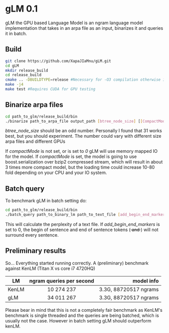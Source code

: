 # gLM 0.1
gLM the GPU based Language Model is an ngram language model implementation that takes in an arpa file as an input, binarizes it and queries it in batch.

## Build
```bash
git clone https://github.com/XapaJIaMnu/gLM.git
cd gLM
mkdir release_build
cd release_build
cmake .. -DBUILDTYPE=release #Necessary for -O3 compilation otherwise it would be slow
make -j4
make test #Requires CUDA for GPU testing
```

## Binarize arpa files
```bash
cd path_to_glm/release_build/bin
./binarize path_to_arpa_file output_path [btree_node_size] [[CompactMode]]
```
*btree_node_size* should be an odd number. Personally I found that 31 works best, but you should experiment. The number could vary with different size arpa files and different GPUs

If *compactMode* is not set, or is set to *0* gLM will use memory mapped IO for the model. If *compactMode* is set, the model is going to use boost.serialization over bzip2 compressed stream, which will result in about 3 times more compact model, but the loading time could increase 10-80 fold depending on your CPU and your IO system.

## Batch query
To benchmark gLM in batch setting do:
```bash
cd path_to_glm/release_build/bin
./batch_query path_to_binary_lm path_to_text_file [add_begin_end_markers]
```
This will calculate the perplexity of a text file. If *add_begin_end_markers* is set to 0, the begin of sentence and end of sentence tokens (<s> and </s>) will not surround every sentence.

## Preliminary results
So... Everything started running correctly. A (preliminary) benchmark against KenLM (Titan X vs core i7 4720HQ)

| LM  | ngram queries per second | model info          |
|-----|:------------------------:| -------------------:|
|KenLM| 10 274 237               |3.3G, 88720517 ngrams|
|gLM  | 34 011 267               |3.3G, 88720517 ngrams|


Please bear in mind that this is not a completely fair benchmark as KenLM's benchmark is single threaded and the queries are being batched, which is usually not the case. However in batch setting gLM should outperform kenLM.